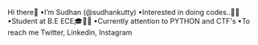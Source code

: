 Hi there👋
    ▪I’m Sudhan (@sudhankutty)
    ▪Interested in doing codes..👨‍💻
    ▪Student at B.E ECE🎓👨‍🎓
    ▪Currently attention to PYTHON and CTF's
    ▪To reach me Twitter, Linkedin, Instagram
